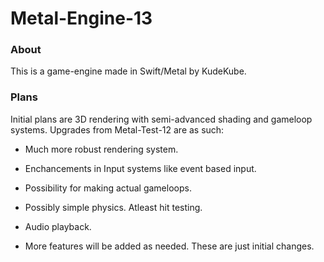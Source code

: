 # Metal-Engine-13

### About ###
This is a game-engine made in Swift/Metal by KudeKube.

### Plans ###
Initial plans are 3D rendering with semi-advanced shading and gameloop systems.
Upgrades from Metal-Test-12 are as such:
- Much more robust rendering system.
- Enchancements in Input systems like event based input.
- Possibility for making actual gameloops.
- Possibly simple physics. Atleast hit testing.
- Audio playback.

- More features will be added as needed. These are just initial changes.
